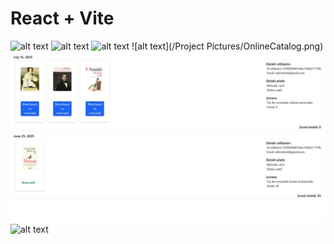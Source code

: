 # React + Vite

![alt text](HomePage.png)
![alt text](AboutUs.png)
![alt text]([AddBook.png](https://github.com/auroraelena1403/Web-Based-Library-Management-System/blob/main/Project%20Pictures/OnlineCatalog.png))
![alt text](/Project Pictures/OnlineCatalog.png)
![alt text](https://github.com/auroraelena1403/Web-Based-Library-Management-System/blob/main/Project%20Pictures/OrdersAdminPanel.png)
![alt text]([StripeSession.png](https://github.com/auroraelena1403/Web-Based-Library-Management-System/blob/main/Project%20Pictures/StripeSession.png))

